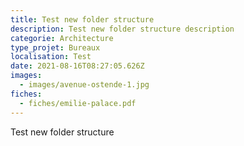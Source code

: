 ```yaml
---
title: Test new folder structure
description: Test new folder structure description
categorie: Architecture
type_projet: Bureaux
localisation: Test
date: 2021-08-16T08:27:05.626Z
images:
  - images/avenue-ostende-1.jpg
fiches:
  - fiches/emilie-palace.pdf
---
```

Test new folder structure